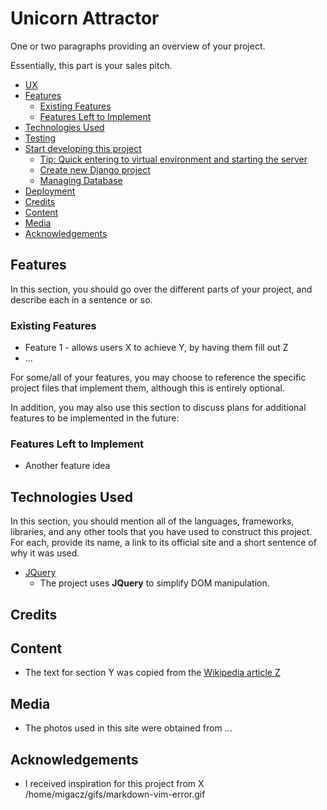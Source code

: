# Unicorn Attractor

One or two paragraphs providing an overview of your project.

Essentially, this part is your sales pitch.

<!-- START doctoc generated TOC please keep comment here to allow auto update -->
<!-- DON'T EDIT THIS SECTION, INSTEAD RE-RUN doctoc TO UPDATE -->


- [UX](#ux)
- [Features](#features)
  - [Existing Features](#existing-features)
  - [Features Left to Implement](#features-left-to-implement)
- [Technologies Used](#technologies-used)
- [Testing](#testing)
- [Start developing this project](#start-developing-this-project)
    - [Tip: Quick entering to virtual environment and starting the server](#tip-quick-entering-to-virtual-environment-and-starting-the-server)
    - [Create new Django project](#create-new-django-project)
    - [Managing Database](#managing-database)
- [Deployment](#deployment)
- [Credits](#credits)
- [Content](#content)
- [Media](#media)
- [Acknowledgements](#acknowledgements)

<!-- END doctoc generated TOC please keep comment here to allow auto update -->

## Features

In this section, you should go over the different parts of your project, and describe each in a sentence or so.
 
### Existing Features
- Feature 1 - allows users X to achieve Y, by having them fill out Z
- ...

For some/all of your features, you may choose to reference the specific project
files that implement them, although this is entirely optional.

In addition, you may also use this section to discuss plans for additional features to be implemented in the future:

### Features Left to Implement
- Another feature idea

    
## Technologies Used

In this section, you should mention all of the languages, frameworks,
libraries, and any other tools that you have used to construct this project.
For each, provide its name, a link to its official site and a short sentence of
why it was used.

- [JQuery](https://jquery.com)
    - The project uses **JQuery** to simplify DOM manipulation.

## Credits

## Content
- The text for section Y was copied from the [Wikipedia article
  Z](https://en.wikipedia.org/wiki/Z)

## Media
- The photos used in this site were obtained from ...

## Acknowledgements

- I received inspiration for this project from X
  /home/migacz/gifs/markdown-vim-error.gif
